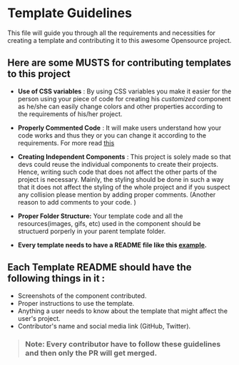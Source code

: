 ﻿# Template Guidelines
This file will guide you through all the requirements and necessities for creating a template and contributing it to this awesome Opensource project.
## Here are some **MUSTS** for contributing templates to this project

-   **Use of CSS variables** : By using CSS variables you make it easier for the person using your piece of code for creating his *customized* component as he/she can easily change colors and other properties according to the requirements of his/her project.

-   **Properly Commented Code** : It will make users understand how your code works and thus they or you can change it according to the requirements. For more read [this](https://medium.com/swlh/10-reasons-why-you-should-place-comments-in-your-code-96783a69ceda)
- **Creating Independent Components** : This project is solely made so that devs could reuse the individual components to create their projects. Hence, writing such code that does not affect the other parts of the project is necessary. Mainly, the styling should be done in such a way that it does not affect the styling of the whole project and if you suspect any collision please mention by adding proper comments. (Another reason to add comments to your code. )
- **Proper Folder Structure:** Your template code and all the resources(images, gifs, etc) used in the component should be structuerd porperly in your parent template folder. 
-   **Every template needs to have a README file like this [example](https://github.com/mudit023/templates/tree/main/animated-newsletter).**

## Each Template README should have the following things in it :

-   Screenshots of the component contributed.
-   Proper instructions to use the template.
-   Anything a user needs to know about the template that might affect the user's project.
-   Contributor's name and social media link (GitHub, Twitter).

> ### Note: Every contributor have to follow these guidelines and then only the PR will get merged.

